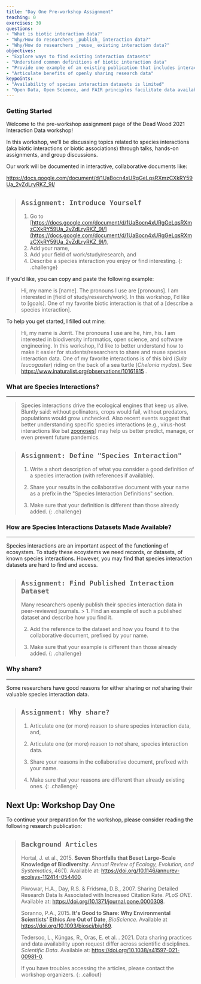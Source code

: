 ```yaml
---
title: "Day One Pre-workshop Assignment"
teaching: 0
exercises: 30
questions:
- "What is biotic interaction data?"
- "Why/How do researchers _publish_ interaction data?"
- "Why/How do researchers _reuse_ existing interaction data?"
objectives:
- "Explore ways to find existing interaction datasets"
- "Understand common definitions of biotic interaction data"
- "Provide one example of an existing publication that includes interaction data"
- "Articulate benefits of openly sharing research data"
keypoints:
- "Availability of species interaction datasets is limited"
- "Open Data, Open Science, and FAIR principles facilitate data availability"
---
```


### Getting Started 

Welcome to the pre-workshop assignment page of the Dead Wood 2021 Interaction Data workshop! 

In this workshop, we'll be discussing topics related to species interactions (aka biotic interactions or biotic associations) through talks, hands-on assignments, and group discussions. 

Our work will be documented in interactive, collaborative documents like: 

https://docs.google.com/document/d/1UaBocn4xURgGeLqsRXmzCXkRY59Ua_2vZdLryRKZ_9I/

> ## `Assignment: Introduce Yourself` 
> 1. Go to [https://docs.google.com/document/d/1UaBocn4xURgGeLqsRXmzCXkRY59Ua_2vZdLryRKZ_9I/](https://docs.google.com/document/d/1UaBocn4xURgGeLqsRXmzCXkRY59Ua_2vZdLryRKZ_9I/),
> 2. Add your name, 
> 3. Add your field of work/study/research, and
> 4. Describe a species interaction you enjoy or find interesting.
{: .challenge}

If you'd like, you can copy and paste the following example:

> Hi, my name is [name]. The pronouns I use are [pronouns]. I am interested in [field of study/research/work]. In this workshop, I'd like to [goals]. One of my favorite biotic interaction is that of a [describe a species interaction].

To help you get started, I filled out mine: 

> Hi, my name is Jorrit. The pronouns I use are he, him, his. I am interested in biodiversity informatics, open science, and software engineering. In this workshop, I'd like to better understand how to make it easier for students/researchers to share and reuse species interaction data. One of my favorite interactions is of this bird (_Sula leucogaster_)
 riding on the back of a sea turtle (_Chelonia mydas_). See https://www.inaturalist.org/observations/10161815 .

### What are Species Interactions? 
-----
> Species interactions drive the ecological engines that keep us alive. Bluntly said: without pollinators, crops would fail, without predators, populations would grow unchecked. Also recent events suggest that better understanding specific species interactions (e.g., virus-host interactions like bat [zoonoses](https://www.cdc.gov/onehealth/basics/zoonotic-diseases.html)) may help us better predict, manage, or even prevent future pandemics. 

> ## `Assignment: Define "Species Interaction"` 
> 1. Write a short description of what you consider a good definition of a species interaction (with references if available). 
>
> 2. Share your results in the collaborative document with your name as a prefix in the "Species Interaction Definitions" section. 
>
> 3. Make sure that your definition is different than those already added. 
{: .challenge}


### How are Species Interactions Datasets Made Available? 
-----
Species interactions are an important aspect of the functioning of ecosystem. To study these ecoystems we need records, or datasets, of known species interactions. However, you may find that species interaction datasets are hard to find and access. 

> ## `Assignment: Find Published Interaction Dataset`
> Many researchers openly publish their species interaction data in peer-reviewed journals. > 1. Find an example of such a published dataset and describe how you find it. 
>
> 2. Add the reference to the dataset and how you found it to the collaborative document, prefixed by your name. 
> 
> 3. Make sure that your example is different than those already added. 
{: .challenge}


### Why share? 
-----
Some researchers have good reasons for either sharing or *not* sharing their valuable species interaction data. 

> ## `Assignment: Why share?`
> 1. Articulate one (or more) reason to share species interaction data, and,
>
> 2. Articulate one (or more) reason to *not* share, species interaction data.
>
> 3. Share your reasons in the collaborative document, prefixed with your name. 
>
> 4. Make sure that your reasons are different than already existing ones. 
{: .challenge}

## Next Up: Workshop Day One

To continue your preparation for the workshop, please consider reading the following research publication:

> ## `Background Articles`
> Hortal, J. et al., 2015. <b>Seven Shortfalls that Beset Large-Scale Knowledge of Biodiversity</b>. <em>Annual Review of Ecology, Evolution, and Systematics</em>, 46(1). Available at: <a href="https://doi.org/10.1146/annurev-ecolsys-112414-054400.">https://doi.org/10.1146/annurev-ecolsys-112414-054400</a>.
>
> Piwowar, H.A., Day, R.S. & Fridsma, D.B., 2007. Sharing Detailed Research Data Is Associated with Increased Citation Rate. <em>PLoS ONE</em>. Available at: <a href="https://doi.org/10.1371/journal.pone.0000308">https://doi.org/10.1371/journal.pone.0000308</a>.
>
> Soranno, P.A., 2015. <b>It's Good to Share: Why Environmental Scientists’ Ethics Are Out of Date</b>, <em>BioScience</em>. Available at <a href="https://doi.org/10.1093/biosci/biu169">https://doi.org/10.1093/biosci/biu169</a>.
>
> Tedersoo, L., Küngas, R., Oras, E. et al. . 2021. Data sharing practices and data availability upon request differ across scientific disciplines. <em>Scientific Data</em>. Available at: <a href="https://doi.org/10.1038/s41597-021-00981-0">https://doi.org/10.1038/s41597-021-00981-0</a>.
>
> If you have troubles accessing the articles, please contact the workshop organizers.
{: .callout}

